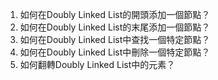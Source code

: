 

1. 如何在Doubly Linked List的開頭添加一個節點？
2. 如何在Doubly Linked List的末尾添加一個節點？
3. 如何在Doubly Linked List中查找一個特定節點？
4. 如何在Doubly Linked List中刪除一個特定節點？
5. 如何翻轉Doubly Linked List中的元素？